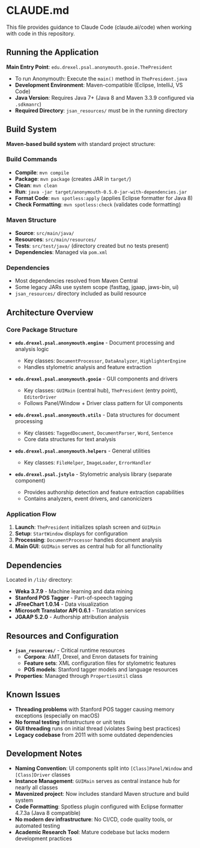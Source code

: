 # CLAUDE.md

This file provides guidance to Claude Code (claude.ai/code) when working with code in this repository.

## Running the Application

**Main Entry Point**: `edu.drexel.psal.anonymouth.gooie.ThePresident`
- To run Anonymouth: Execute the `main()` method in `ThePresident.java`
- **Development Environment**: Maven-compatible (Eclipse, IntelliJ, VS Code)
- **Java Version**: Requires Java 7+ (Java 8 and Maven 3.3.9 configured via `.sdkmanrc`)
- **Required Directory**: `jsan_resources/` must be in the running directory

## Build System

**Maven-based build system** with standard project structure:

### Build Commands
- **Compile**: `mvn compile`
- **Package**: `mvn package` (creates JAR in `target/`)
- **Clean**: `mvn clean`
- **Run**: `java -jar target/anonymouth-0.5.0-jar-with-dependencies.jar`
- **Format Code**: `mvn spotless:apply` (applies Eclipse formatter for Java 8)
- **Check Formatting**: `mvn spotless:check` (validates code formatting)

### Maven Structure
- **Source**: `src/main/java/`
- **Resources**: `src/main/resources/`
- **Tests**: `src/test/java/` (directory created but no tests present)
- **Dependencies**: Managed via `pom.xml`

### Dependencies
- Most dependencies resolved from Maven Central
- Some legacy JARs use system scope (fasttag, jgaap, jaws-bin, ui)
- `jsan_resources/` directory included as build resource

## Architecture Overview

### Core Package Structure

- **`edu.drexel.psal.anonymouth.engine`** - Document processing and analysis logic
  - Key classes: `DocumentProcessor`, `DataAnalyzer`, `HighlighterEngine`
  - Handles stylometric analysis and feature extraction

- **`edu.drexel.psal.anonymouth.gooie`** - GUI components and drivers
  - Key classes: `GUIMain` (central hub), `ThePresident` (entry point), `EditorDriver`
  - Follows Panel/Window + Driver class pattern for UI components

- **`edu.drexel.psal.anonymouth.utils`** - Data structures for document processing
  - Key classes: `TaggedDocument`, `DocumentParser`, `Word`, `Sentence`
  - Core data structures for text analysis

- **`edu.drexel.psal.anonymouth.helpers`** - General utilities
  - Key classes: `FileHelper`, `ImageLoader`, `ErrorHandler`

- **`edu.drexel.psal.jstylo`** - Stylometric analysis library (separate component)
  - Provides authorship detection and feature extraction capabilities
  - Contains analyzers, event drivers, and canonicizers

### Application Flow

1. **Launch**: `ThePresident` initializes splash screen and `GUIMain`
2. **Setup**: `StartWindow` displays for configuration
3. **Processing**: `DocumentProcessor` handles document analysis
4. **Main GUI**: `GUIMain` serves as central hub for all functionality

## Dependencies

Located in `/lib/` directory:
- **Weka 3.7.9** - Machine learning and data mining
- **Stanford POS Tagger** - Part-of-speech tagging
- **JFreeChart 1.0.14** - Data visualization
- **Microsoft Translator API 0.6.1** - Translation services
- **JGAAP 5.2.0** - Authorship attribution analysis

## Resources and Configuration

- **`jsan_resources/`** - Critical runtime resources
  - **Corpora**: AMT, Drexel, and Enron datasets for training
  - **Feature sets**: XML configuration files for stylometric features
  - **POS models**: Stanford tagger models and language resources
- **Properties**: Managed through `PropertiesUtil` class

## Known Issues

- **Threading problems** with Stanford POS tagger causing memory exceptions (especially on macOS)
- **No formal testing** infrastructure or unit tests
- **GUI threading** runs on initial thread (violates Swing best practices)
- **Legacy codebase** from 2011 with some outdated dependencies

## Development Notes

- **Naming Convention**: UI components split into `[Class]Panel/Window` and `[Class]Driver` classes
- **Instance Management**: `GUIMain` serves as central instance hub for nearly all classes
- **Mavenized project**: Now includes standard Maven structure and build system
- **Code Formatting**: Spotless plugin configured with Eclipse formatter 4.7.3a (Java 8 compatible)
- **No modern dev infrastructure**: No CI/CD, code quality tools, or automated testing
- **Academic Research Tool**: Mature codebase but lacks modern development practices